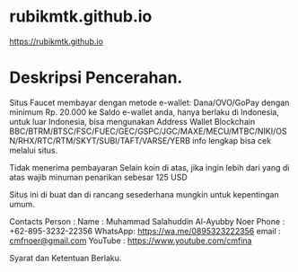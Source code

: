 # rubikmtk.github.io
https://rubikmtk.github.io
# Deskripsi Pencerahan.
Situs Faucet membayar dengan metode e-wallet: Dana/OVO/GoPay dengan minimum Rp. 20.000 ke Saldo e-wallet anda, hanya berlaku di Indonesia, untuk luar Indonesia, bisa mengunakan Address Wallet Blockchain BBC/BTRM/BTSC/FSC/FUEC/GEC/GSPC/JGC/MAXE/MECU/MTBC/NIKI/OSN/RHX/RTC/RTM/SKYT/SUBI/TAFT/VARSE/YERB info lengkap bisa cek melalui situs.

Tidak menerima pembayaran Selain koin di atas, jika ingin lebih dari yang di atas wajib minuman penarikan sebesar 125 USD

Situs ini di buat dan di rancang sesederhana mungkin untuk kepentingan umum.

Contacts Person : 
Name : Muhammad Salahuddin Al-Ayubby Noer
Phone : +62-895-3232-22356
WhatsApp: https://wa.me/0895323222356
email : cmfnoer@gmail.com 
YouTube : https://www.youtube.com/cmfina

Syarat dan Ketentuan Berlaku.
